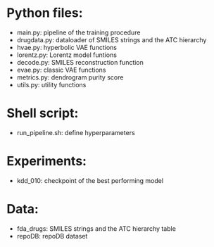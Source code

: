 # Python files:
* main.py: pipeline of the training procedure
* drugdata.py: dataloader of SMILES strings and the ATC hierarchy
* hvae.py: hyperbolic VAE functions
* lorentz.py: Lorentz model funtions
* decode.py: SMILES reconstruction function
* evae.py: classic VAE functions
* metrics.py: dendrogram purity score
* utils.py: utility functions

# Shell script:
* run_pipeline.sh: define hyperparameters

# Experiments:
* kdd_010: checkpoint of the best performing model

# Data:
* fda_drugs: SMILES strings and the ATC hierarchy table
* repoDB: repoDB dataset

